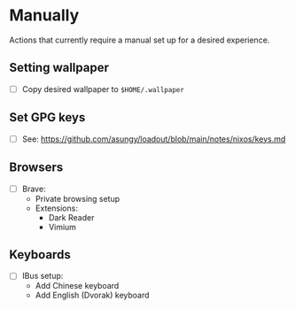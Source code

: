 # Manually

Actions that currently require a manual set up for a desired experience.

## Setting wallpaper
- [ ] Copy desired wallpaper to `$HOME/.wallpaper`

## Set GPG keys
- [ ] See: https://github.com/asungy/loadout/blob/main/notes/nixos/keys.md

## Browsers
- [ ] Brave:
  - Private browsing setup
  - Extensions:
    - Dark Reader
    - Vimium

## Keyboards
- [ ] IBus setup:
  - Add Chinese keyboard
  - Add English (Dvorak) keyboard
